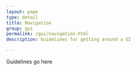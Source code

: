```yaml
---
layout: page
type: detail
title: Navigation
group: gui
permalink: /gui/navigation.html
description: Guidelines for getting around a UI

---
```


Guidelines go here
